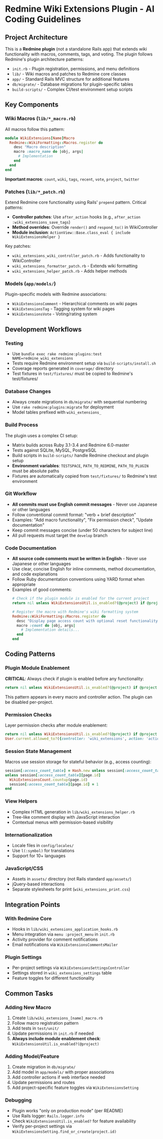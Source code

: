 # Redmine Wiki Extensions Plugin - AI Coding Guidelines

## Project Architecture

This is a **Redmine plugin** (not a standalone Rails app) that extends wiki functionality with macros, comments, tags, and voting. The plugin follows Redmine's plugin architecture patterns:

- `init.rb` - Plugin registration, permissions, and menu definitions  
- `lib/` - Wiki macros and patches to Redmine core classes
- `app/` - Standard Rails MVC structure for additional features
- `db/migrate/` - Database migrations for plugin-specific tables
- `build-scripts/` - Complex CI/test environment setup scripts

## Key Components

### Wiki Macros (`lib/*_macro.rb`)
All macros follow this pattern:
```ruby
module WikiExtensions[Name]Macro
  Redmine::WikiFormatting::Macros.register do
    desc "Macro description"
    macro :macro_name do |obj, args|
      # Implementation
    end
  end
end
```

**Important macros**: `count`, `wiki`, `tags`, `recent`, `vote`, `project`, `twitter`

### Patches (`lib/*_patch.rb`)
Extend Redmine core functionality using Rails' `prepend` pattern. Critical patterns:
- **Controller patches**: Use `after_action` hooks (e.g., `after_action :wiki_extensions_save_tags`)
- **Method overrides**: Override `render()` and `respond_to()` in WikiController
- **Module inclusion**: `ActionView::Base.class_eval { include WikiExtensionsHelper }`

Key patches:
- `wiki_extensions_wiki_controller_patch.rb` - Adds functionality to WikiController
- `wiki_extensions_formatter_patch.rb` - Extends wiki formatting  
- `wiki_extensions_helper_patch.rb` - Adds helper methods

### Models (`app/models/`)
Plugin-specific models with Redmine associations:
- `WikiExtensionsComment` - Hierarchical comments on wiki pages
- `WikiExtensionsTag` - Tagging system for wiki pages
- `WikiExtensionsVote` - Voting/rating system

## Development Workflows

### Testing
- Use `bundle exec rake redmine:plugins:test NAME=redmine_wiki_extensions` 
- Tests require Redmine environment setup via `build-scripts/install.sh`
- Coverage reports generated in `coverage/` directory
- Test fixtures in `test/fixtures/` must be copied to Redmine's test/fixtures/

### Database Changes
- Always create migrations in `db/migrate/` with sequential numbering
- Use `rake redmine:plugins:migrate` for deployment
- Model tables prefixed with `wiki_extensions_`

### Build Process
The plugin uses a complex CI setup:
- Matrix builds across Ruby 3.1-3.4 and Redmine 6.0-master
- Tests against SQLite, MySQL, PostgreSQL
- Build scripts in `build-scripts/` handle Redmine checkout and plugin setup
- **Environment variables**: `TESTSPACE`, `PATH_TO_REDMINE`, `PATH_TO_PLUGIN` must be absolute paths
- Fixtures are automatically copied from `test/fixtures/` to Redmine's test environment

### Git Workflow
- **All commits must use English commit messages** - Never use Japanese or other languages
- Follow conventional commit format: "verb + brief description"
- Examples: "Add macro functionality", "Fix permission check", "Update documentation"
- Keep commit messages concise (under 50 characters for subject line)
- All pull requests must target the `develop` branch

### Code Documentation
- **All source code comments must be written in English** - Never use Japanese or other languages
- Use clear, concise English for inline comments, method documentation, and code explanations
- Follow Ruby documentation conventions using YARD format when appropriate
- Examples of good comments:
  ```ruby
  # Check if the plugin module is enabled for the current project
  return nil unless WikiExtensionsUtil.is_enabled?(@project) if @project
  
  # Register the macro with Redmine's wiki formatting system
  Redmine::WikiFormatting::Macros.register do
    desc "Display page access count with optional reset functionality"
    macro :count do |obj, args|
      # Implementation details...
    end
  end
  ```

## Coding Patterns

### Plugin Module Enablement
**CRITICAL**: Always check if plugin is enabled before any functionality:
```ruby
return nil unless WikiExtensionsUtil.is_enabled?(@project) if @project
```
This pattern appears in every macro and controller action. The plugin can be disabled per-project.

### Permission Checks
Layer permission checks after module enablement:
```ruby
return nil unless WikiExtensionsUtil.is_enabled?(@project) if @project
User.current.allowed_to?({controller: 'wiki_extensions', action: 'action'}, @project)
```

### Session State Management
Macros use session storage for stateful behavior (e.g., access counting):
```ruby
session[:access_count_table] = Hash.new unless session[:access_count_table]
unless session[:access_count_table][page.id]
  WikiExtensionsCount.countup(page.id)
  session[:access_count_table][page.id] = 1
end
```

### View Helpers
- Complex HTML generation in `lib/wiki_extensions_helper.rb`
- Tree-like comment display with JavaScript interaction
- Contextual menus with permission-based visibility

### Internationalization
- Locale files in `config/locales/`
- Use `l(:symbol)` for translations
- Support for 10+ languages

### JavaScript/CSS
- Assets in `assets/` directory (not Rails standard `app/assets/`)
- jQuery-based interactions
- Separate stylesheets for print (`wiki_extensions_print.css`)

## Integration Points

### With Redmine Core
- Hooks in `lib/wiki_extensions_application_hooks.rb`
- Menu integration via `menu :project_menu` in `init.rb`
- Activity provider for comment notifications
- Email notifications via `WikiExtensionsCommentsMailer`

### Plugin Settings
- Per-project settings via `WikiExtensionsSettingsController`
- Settings stored in `wiki_extensions_settings` table
- Feature toggles for different functionality

## Common Tasks

### Adding New Macro
1. Create `lib/wiki_extensions_[name]_macro.rb`
2. Follow macro registration pattern
3. Add tests in `test/unit/`
4. Update permissions in `init.rb` if needed
5. **Always include module enablement check**: `WikiExtensionsUtil.is_enabled?(@project)`

### Adding Model/Feature
1. Create migration in `db/migrate/`
2. Add model in `app/models/` with proper associations
3. Add controller actions if web interface needed
4. Update permissions and routes
5. Add project-specific feature toggles via `WikiExtensionsSetting`

### Debugging
- Plugin works "only on production mode" (per README)
- Use Rails logger: `Rails.logger.info`
- Check `WikiExtensionsUtil.is_enabled?` for feature availability
- Verify per-project settings via `WikiExtensionsSetting.find_or_create(project.id)`